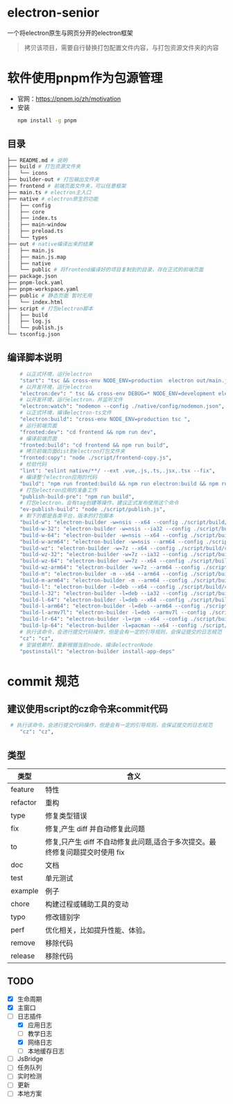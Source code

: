 # electron-senior
一个将electron原生与网页分开的electron框架
> 拷贝该项目，需要自行替换打包配置文件内容，与打包资源文件夹的内容

# 软件使用pnpm作为包源管理
- 官网：https://pnpm.io/zh/motivation
- 安装
    ``` bash
    npm install -g pnpm
    ```

## 目录
``` bash
├── README.md # 说明
├── build # 打包资源文件夹
│   └── icons
├── builder-out # 打包输出文件夹
├── frontend # 前端页面文件夹，可以任意框架
├── main.ts # electron主入口
├── native # electron原生的功能
│   ├── config
│   ├── core
│   ├── index.ts
│   ├── main-window
│   ├── preload.ts
│   └── types
├── out # native编译出来的结果
│   ├── main.js
│   ├── main.js.map
│   ├── native
│   └── public # 将frontend编译好的项目复制到的目录，存在正式的前端页面
├── package.json
├── pnpm-lock.yaml
├── pnpm-workspace.yaml
├── public # 静态页面 暂时无用
│   └── index.html
├── script # 打包electron脚本
│   ├── build
│   ├── log.js
│   └── publish.js
└── tsconfig.json
```
## 编译脚本说明
```bash
    # 以正式环境，运行electron
    "start": "tsc && cross-env NODE_ENV=production  electron out/main.js",
    # 以开发环境，运行electron
    "electron:dev": " tsc && cross-env DEBUG=* NODE_ENV=development electron out/main.js --trace-warnings",
    # 以开发环境，运行electron，并监听文件
    "electron:watch": "nodemon --config ./native/config/nodemon.json",
    # 以正式环境，编译electron-ts文件
    "electron:build": "cross-env NODE_ENV=production tsc ",
    # 运行前端页面
    "fronted:dev": "cd frontend && npm run dev",
    # 编译前端页面
    "fronted:build": "cd frontend && npm run build",
    # 拷贝前端页面dist到electron打包文件夹
    "fronted:copy": "node ./script/frontend-copy.js",
    # 检验代码
    "lint": "eslint native/**/ --ext .vue,.js,.ts,.jsx,.tsx --fix",
    # 编译整个electron应用的代码
    "build": "npm run fronted:build && npm run electron:build && npm run  fronted:copy ",
    # 打包electron应用的准备工作
    "publish-build-pre": "npm run build",
    # 打包electron，会有tag创建等操作，建议正式发布使用这个命令
    "ev-publish-build": "node ./script/publish.js",
    # 剩下的都是各类平台，版本的打包脚本
    "build-w": "electron-builder -w=nsis --x64 --config ./script/build/config/window.js ",
    "build-w-32": "electron-builder -w=nsis --ia32 --config ./script/build/config/window.js ",
    "build-w-64": "electron-builder -w=nsis --x64 --config ./script/build/config/window.js ",
    "build-w-arm64": "electron-builder -w=nsis --arm64 --config ./script/build/config/window.js ",
    "build-wz": "electron-builder -w=7z --x64 --config ./script/build/config/window.js ",
    "build-wz-32": "electron-builder -w=7z --ia32 --config ./script/build/config/window.js ",
    "build-wz-64": "electron-builder -w=7z --x64 --config ./script/build/config/window.js ",
    "build-wz-arm64": "electron-builder -w=7z --arm64 --config ./script/build/config/window.js ",
    "build-m": "electron-builder -m --x64 --arm64 --config ./script/build/config/mac.js ",
    "build-m-arm64": "electron-builder -m --arm64 --config ./script/build/config/mac.js ",
    "build-l": "electron-builder -l=deb --x64 --config ./script/build/config/mac.js ",
    "build-l-32": "electron-builder -l=deb --ia32 --config ./script/build/config/linux.js ",
    "build-l-64": "electron-builder -l=deb --x64 --config ./script/build/config/linux.js ",
    "build-l-arm64": "electron-builder -l=deb --arm64 --config ./script/build/config/linux.js ",
    "build-l-armv7l": "electron-builder -l=deb --armv7l --config ./script/build/config/linux.js ",
    "build-lr-64": "electron-builder -l=rpm --x64 --config ./script/build/config/linux.js ",
    "build-lp-64": "electron-builder -l=pacman --x64 --config ./script/build/config/linux.js ",
    # 执行该命令，会进行提交代码操作，但是会有一定的引导规则，会保证提交的日志规范
    "cz": "cz",
    # 安装依赖时，重新根据当前node，编译electronNode
    "postinstall": "electron-builder install-app-deps"

```

# commit 规范

## 建议使用script的cz命令来commit代码
``` bash
 # 执行该命令，会进行提交代码操作，但是会有一定的引导规则，会保证提交的日志规范
    "cz": "cz",
```
## 类型

| 类型     | 含义                                                                         |
| -------- | ---------------------------------------------------------------------------- |
| feature  | 特性                                                                         |
| refactor | 重构                                                                         |
| type     | 修复类型错误                                                                 |
| fix      | 修复,产生 diff 并自动修复此问题                                              |
| to       | 修复,只产生 diff 不自动修复此问题,适合于多次提交。最终修复问题提交时使用 fix |
| doc      | 文档                                                                         |
| test     | 单元测试                                                                     |
| example  | 例子                                                                         |
| chore    | 构建过程或辅助工具的变动                                                     |
| typo     | 修改错别字                                                                   |
| perf     | 优化相关，比如提升性能、体验。                                               |
| remove   | 移除代码                                                                     |
| release   | 移除代码                                                                     |

## TODO

- [x] 生命周期
- [x] 主窗口
- [ ] 日志插件
  - [x] 应用日志
  - [ ] 教学日志
  - [x] 网络日志
  - [ ] 本地缓存日志
- [ ] JsBridge
- [ ] 任务队列
- [ ] 实时检测
- [ ] 更新
- [ ] 本地方案